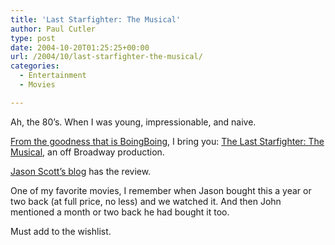 ```yaml
---
title: 'Last Starfighter: The Musical'
author: Paul Cutler
type: post
date: 2004-10-20T01:25:25+00:00
url: /2004/10/last-starfighter-the-musical/
categories:
  - Entertainment
  - Movies

---
```

Ah, the 80&#8217;s. When I was young, impressionable, and naive.

[From the goodness that is BoingBoing][1], I bring you: [The Last Starfighter: The Musical][2], an off Broadway production.

[Jason Scott&#8217;s blog][3] has the review.

One of my favorite movies, I remember when Jason bought this a year or two back (at full price, no less) and we watched it. And then John mentioned a month or two back he had bought it too.

Must add to the wishlist.

 [1]: http://www.boingboing.net/2004/10/19/review_of_the_last_s.html
 [2]: http://www.stormtheatre.com/
 [3]: http://ascii.textfiles.com/archives/000059.html